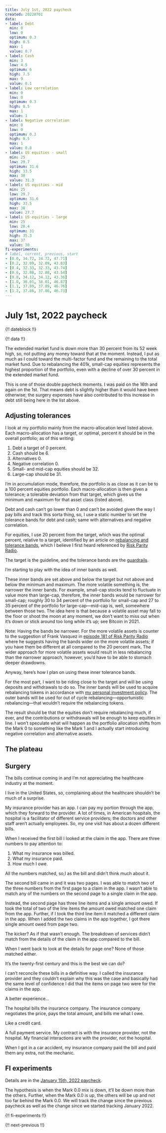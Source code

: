 ```yaml
---
title: July 1st, 2022 paycheck
created: 20220701
data:
- label: Debt
  min: 0
  low: 0
  optimum: 0.3
  high: 0.5
  max: 1
  value: 0.7
- label: Cash
  min: 3
  low: 4.5
  optimum: 6
  high: 7.5
  max: 9
  value: 8.1
- label: Low correlation
  min: 0
  low: 0
  optimum: 0.3
  high: 0.5
  max: 1
  value: 1
- label: Negative correlation
  min: 0
  low: 0
  optimum: 0.3
  high: 0.5
  max: 1
  value: 0.8
- label: US equities - small
  min: 25
  low: 29.7
  optimum: 31.6
  high: 33.5
  max: 38
  value: 31.3
- label: US equities - mid
  min: 25
  low: 29.7
  optimum: 31.6
  high: 33.5
  max: 38
  value: 27.7
- label: US equities - large
  min: 25
  low: 28.4
  optimum: 31
  high: 35.3
  max: 37
  value: 30
fi-experiments:
# label, current, previous, start
- [0.0, 34.72, 34.72, 47.71]
- [0.2, 32.09, 32.09, 43.83]
- [0.4, 32.33, 32.33, 43.74]
- [0.6, 32.88, 32.88, 43.54]
- [0.8, 34.12, 34.12, 43.36]
- [1.0, 38.01, 38.01, 46.87]
- [1.1, 37.89, 37.89, 46.76]
- [1.2, 37.86, 37.86, 46.73]
---
```


# July 1st, 2022 paycheck

{!! dateblock !!}

{!! data !!}

The extended market fund is down more than 30 percent from its 52 week high, so, not putting any money toward that at the moment. Instead, I put as much as I could toward the multi-factor fund and the remaining to the total market fund. Due to rebalancing the 401k, small-cap equities represents the highest proportion of the portfolio, even with a decline of over 30 percent in the extended market fund.

This is one of those double paycheck moments. I was paid on the 16th and again on the 1st. That means debt is slightly higher than it would have been otherwise; the surgery expenses have also contributed to this increase in debt still being here in the list above.

## Adjusting tolerances

I look at my portfolio mainly from the macro-allocation level listed above. Each macro-allocation has a target, or optimal, percent it should be in the overall portfolio; as of this writing:

1. Debt a target of 0 percent.
2. Cash should be 6.
3. Alternatives 0.
4. Negative correlation 0.
5. Small- and mid-cap equities should be 32.
6. Large-cap should be 31.

I’m in accumulation mode, therefore, the portfolio is as close as it can be to a 100 percent equities portfolio. Each macro-allocation is then given a tolerance; a tolerable deviation from that target, which gives us the minimum and maximum for that asset class (listed above).

Debt and cash can’t go lower than 0 and can’t be avoided given the way I pay bills and track this sorta thing, so, I use a static number to set the tolerance bands for debt and cash; same with alternatives and negative correlation.

For equities, I use 20 percent from the target, which was the optimal percent, relative to a target, identified by an article on [rebalancing and tolerance bands](https://www.kitces.com/blog/best-opportunistic-rebalancing-frequency-time-horizons-vs-tolerance-band-thresholds/), which I believe I first heard referenced by [Risk Parity Radio](https://www.riskparityradio.com). 

The target is the guideline, and the tolerance bands are the [guardrails](/essays-and-editorials/guidelines-and-guardrails/).

I’m starting to play with the idea of inner bands as well.

These inner bands are set above and below the target but not above and below the minimum and maximum. The more volatile something is, the narrower the inner bands. For example, small-cap stocks tend to fluctuate in value more than large-cap, therefore, the inner bands would be narrower for small-cap; roughly 30 to 34 percent of the portfolio for small-cap and 27 to 35 percent of the portfolio for large-cap—mid-cap is, well, somewhere between those two. The idea here is that because a volatile asset may fall to
the floor or shoot the moon at any moment, we don’t want to miss out when it’s down or stick around too long while it’s up; see Bitcoin in 2021.

Note: Having the bands be narrower. For the more volatile assets is counter to the suggestion of Frank Vasquez in [episode 181 of Risk Parity Radio](https://www.riskparityradio.com/podcast/episode/776861e5/episode-181-fun-with-rebalancing-schemes-and-more-financial-services-industry-malfeasance) where he suggests having the bands wider on the more volatile assets; if you have them be different at all compared to the 20 percent mark. The wider approach for more volatile assets would result in less rebalancing than the narrower approach, however, you’d have to be able to stomach deeper drawdowns.

Anyway, here’s how I plan on using these inner tolerance bands.

For the most part, I want to be riding close to the target and will be using deposits and withdrawals to do so. The inner bands will be used to acquire rebalancing tokens in accordance with [my personal investment policy](/experiences/finances/investment-policy/#rebalancing-the-portfolio). The outer bands will be used for out of cycle rebalancing—opportunistic rebalancing—that wouldn’t require the rebalancing tokens.

The result should be that the equities don’t require rebalancing much, if ever, and the contributions or withdrawals will be enough to keep equities in line. I won’t speculate what will happen as the portfolio allocation shifts from the Mark 0 to something like the Mark 1 and I actually start introducing negative correlation and alternative assets.

## The plateau

## Surgery

The bills continue coming in and I’m not appreciating the healthcare industry at the moment.

I live in the United States, so, complaining about the healthcare shouldn’t be much of a surprise.

My insurance provider has an app. I can pay my portion through the app, which they forward to the provider. A lot of times, in American hospitals, the hospital is a facilitator of different service providers; the doctors and other staff aren’t actually employees. So, my one visit has about a dozen different bills.

When I received the first bill I looked at the claim in the app. There are three numbers to pay attention to:

1. What my insurance was billed.
2. What my insurance paid.
3. How much I owe.

All the numbers matched, so,I as the bill and didn’t think much about it.

The second bill came in and it was two pages. I was able to match two of the three numbers from the first page to a claim in the app. I wasn’t able to match any of the numbers on the second page to a single claim in the app.

Instead, the second page has three line items and a single amount owed. If took the total of two of the line items the amount owed matched one claim from the app. Further, if I took the third line item it matched a different claim in the app. When I added the two claims in the app together, I got there single amount owed from page two.

The kicker? As if that wasn’t enough. The breakdown of services didn’t match from the details of the claim in the app compared to the bill. 

When I went back to look at the details for page one? None of those matched either.

It’s the twenty-first century and this is the best we can do?

I can’t reconcile these bills in a definitive way. I called the insurance provider and they couldn’t explain why this was the case and basically had the same level of confidence I did that the items on page two were for the claims in the app.

A better experience…

The hospital bills the insurance company. The insurance company negotiates the price, pays the total amount, and bills me what I owe.

Like a credit card.

A full payment service. My contract is with the insurance provider, not the hospital. My financial interactions are with the provider, not the hospital.

When I got in a car accident, my insurance company paid the bill and paid them any extra, not the mechanic.

## FI experiments

Details are in the [January 15th, 2022 paycheck](https://joshbruce.com/finances/building-wealth-paycheck-to-paycheck/20220115/#fi-experiments).

The hypothesis is when the Mark 0.0 mix is down, it‘ll be down more than the others. Further, when the Mark 0.0 is up, the others will be up and not too far behind the Mark 0.0. We will track the change since the previous paycheck as well as the change since we started tracking January 2022.

{!! fi-experiments !!}

{!! next-previous !!}
